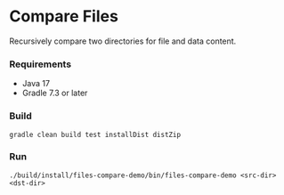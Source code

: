 # Compare Files
Recursively compare two directories for file and data content.

### Requirements
* Java 17
* Gradle 7.3 or later

### Build
```
gradle clean build test installDist distZip
```

### Run 
```shell
./build/install/files-compare-demo/bin/files-compare-demo <src-dir> <dst-dir>
```